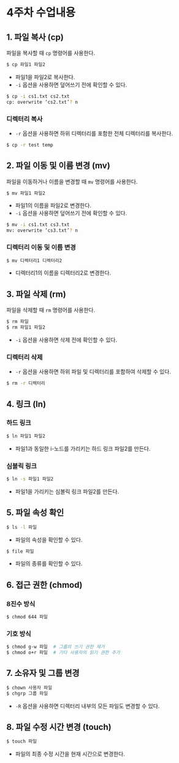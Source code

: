 # 4주차 수업내용
## 1. 파일 복사 (cp)

파일을 복사할 때 `cp` 명령어를 사용한다.

```bash
$ cp 파일1 파일2
```

- 파일1을 파일2로 복사한다.
- `-i` 옵션을 사용하면 덮어쓰기 전에 확인할 수 있다.

```bash
$ cp -i cs1.txt cs2.txt
cp: overwrite ‘cs2.txt’? n
```

### 디렉터리 복사

- `-r` 옵션을 사용하면 하위 디렉터리를 포함한 전체 디렉터리를 복사한다.

```bash
$ cp -r test temp
```

## 2. 파일 이동 및 이름 변경 (mv)

파일을 이동하거나 이름을 변경할 때 `mv` 명령어를 사용한다.

```bash
$ mv 파일1 파일2
```

- 파일1의 이름을 파일2로 변경한다.
- `-i` 옵션을 사용하면 덮어쓰기 전에 확인할 수 있다.

```bash
$ mv -i cs1.txt cs3.txt
mv: overwrite ‘cs3.txt’? n
```

### 디렉터리 이동 및 이름 변경

```bash
$ mv 디렉터리1 디렉터리2
```

- 디렉터리1의 이름을 디렉터리2로 변경한다.

## 3. 파일 삭제 (rm)

파일을 삭제할 때 `rm` 명령어를 사용한다.

```bash
$ rm 파일
$ rm 파일1 파일2
```

- `-i` 옵션을 사용하면 삭제 전에 확인할 수 있다.

### 디렉터리 삭제

- `-r` 옵션을 사용하면 하위 파일 및 디렉터리를 포함하여 삭제할 수 있다.

```bash
$ rm -r 디렉터리
```

## 4. 링크 (ln)

### 하드 링크

```bash
$ ln 파일1 파일2
```

- 파일1과 동일한 i-노드를 가리키는 하드 링크 파일2를 만든다.

### 심볼릭 링크

```bash
$ ln -s 파일1 파일2
```

- 파일1을 가리키는 심볼릭 링크 파일2를 만든다.

## 5. 파일 속성 확인

```bash
$ ls -l 파일
```

- 파일의 속성을 확인할 수 있다.

```bash
$ file 파일
```

- 파일의 종류를 확인할 수 있다.

## 6. 접근 권한 (chmod)

### 8진수 방식

```bash
$ chmod 644 파일
```

### 기호 방식

```bash
$ chmod g-w 파일  # 그룹의 쓰기 권한 제거
$ chmod o+r 파일  # 기타 사용자의 읽기 권한 추가
```

## 7. 소유자 및 그룹 변경

```bash
$ chown 사용자 파일
$ chgrp 그룹 파일
```

- `-R` 옵션을 사용하면 디렉터리 내부의 모든 파일도 변경할 수 있다.

## 8. 파일 수정 시간 변경 (touch)

```bash
$ touch 파일
```

- 파일의 최종 수정 시간을 현재 시간으로 변경한다.

<!--
chap04.pdf

파일 속성, 링크
ex1.c 는 과제로 한거임매
-->